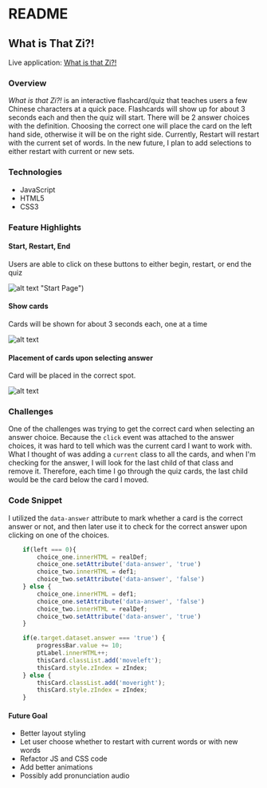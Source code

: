 # README

## What is That Zi?!

Live application: [What is that Zi?!](https://what-is-that-zi.herokuapp.com/)

### Overview
<em>What is that Zi?!</em> is an interactive flashcard/quiz that teaches users a few Chinese characters at a quick pace. Flashcards will show up for about 3 seconds each and then the quiz will start. There will be 2 answer choices with the definition. Choosing the correct one will place the card on the left hand side, otherwise it will be on the right side. Currently, Restart will restart with the current set of words. In the new future, I plan to add selections to either restart with current or new sets.

### Technologies
+ JavaScript
+ HTML5
+ CSS3

### Feature Highlights

#### Start, Restart, End
Users are able to click on these buttons to either begin, restart, or end the quiz

![alt text](https://user-images.githubusercontent.com/16752858/71553903-145e1a00-29cc-11ea-846c-d8e68396f37a.png)
 "Start Page")

#### Show cards 
Cards will be shown for about 3 seconds each, one at a time

![alt text](https://github.com/jenn-jenn/what-is-that-zi/blob/master/img/flashcard.png "Show card")

#### Placement of cards upon selecting answer
Card will be placed in the correct spot.

![alt text](https://github.com/jenn-jenn/what-is-that-zi/blob/master/img/placement.png "Placement of card")

### Challenges
One of the challenges was trying to get the correct card when selecting an answer choice. Because the `click` event was attached to the answer choices, it was hard to tell which was the current card I want to work with. What I thought of was adding a `current` class to all the cards, and when I'm checking for the answer, I will look for the last child of that class and remove it. Therefore, each time I go through the quiz cards, the last child would be the card below the card I moved.

### Code Snippet
I utilized the `data-answer` attribute to mark whether a card is the correct answer or not, and then later use it to check for the correct answer upon clicking on one of the choices. 

``` javascript
    if(left === 0){
        choice_one.innerHTML = realDef;
        choice_one.setAttribute('data-answer', 'true')
        choice_two.innerHTML = def1;
        choice_two.setAttribute('data-answer', 'false')
    } else {
        choice_one.innerHTML = def1;
        choice_one.setAttribute('data-answer', 'false')
        choice_two.innerHTML = realDef;
        choice_two.setAttribute('data-answer', 'true')
    }
```

``` javascript
    if(e.target.dataset.answer === 'true') {
        progressBar.value += 10;
        ptLabel.innerHTML++; 
        thisCard.classList.add('moveleft');
        thisCard.style.zIndex = zIndex;
    } else {
        thisCard.classList.add('moveright');
        thisCard.style.zIndex = zIndex;
    }
```

#### Future Goal
+ Better layout styling
+ Let user choose whether to restart with current words or with new words
+ Refactor JS and CSS code
+ Add better animations
+ Possibly add pronunciation audio
